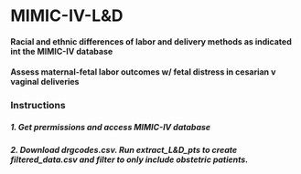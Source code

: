 # MIMIC-IV-L&D

#### Racial and ethnic differences of labor and delivery methods as indicated int the MIMIC-IV database
#### Assess maternal-fetal labor outcomes w/ fetal distress in cesarian v vaginal deliveries


### Instructions
##### 1. Get prermissions and access MIMIC-IV database
##### 2. Download drgcodes.csv. Run extract_L&D_pts to create filtered_data.csv and filter to only include obstetric patients. 
